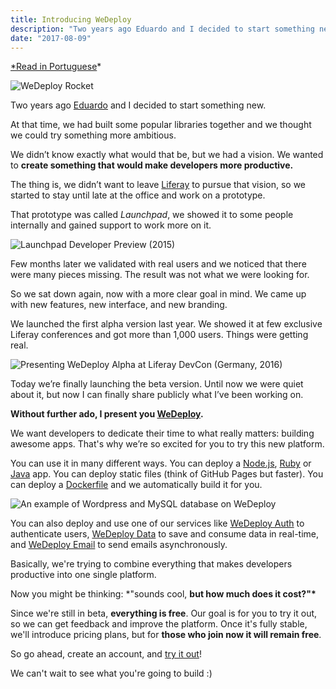 ```yaml
---
title: Introducing WeDeploy
description: "Two years ago Eduardo and I decided to start something new. At that time, we had built some popular libraries together and we thought we could try something more ambitious. We didn’t know exactly what would that be, but we had a vision. We wanted to create something that would make developers more productive."
date: "2017-08-09"
---
```


[\*Read in Portuguese](/apresentando-wedeploy)\*

![WeDeploy Rocket](https://cdn-images-1.medium.com/max/2400/1*W529TFRIga0fGFra4v29kw.jpeg)

Two years ago [Eduardo](https://twitter.com/eduardolundgren) and I decided to start something new.

At that time, we had built some popular libraries together and we thought we could try something more ambitious.

We didn’t know exactly what would that be, but we had a vision. We wanted to **create something that would make developers more productive.**

The thing is, we didn’t want to leave [Liferay](https://www.liferay.com) to pursue that vision, so we started to stay until late at the office and work on a prototype.

That prototype was called _Launchpad_, we showed it to some people internally and gained support to work more on it.

![Launchpad Developer Preview (2015)](https://cdn-images-1.medium.com/max/5760/1*r4tqGjg_7Ub7I4XDdAq1dA.png)

Few months later we validated with real users and we noticed that there were many pieces missing. The result was not what we were looking for.

So we sat down again, now with a more clear goal in mind. We came up with new features, new interface, and new branding.

We launched the first alpha version last year. We showed it at few exclusive Liferay conferences and got more than 1,000 users. Things were getting real.

![Presenting WeDeploy Alpha at Liferay DevCon (Germany, 2016)](https://cdn-images-1.medium.com/max/5760/1*_SKGU-tsAOoRf6Sz8cgUcw.png)

Today we’re finally launching the beta version. Until now we were quiet about it, but now I can finally share publicly what I’ve been working on.

**Without further ado, I present you [WeDeploy](https://wedeploy.com).**

We want developers to dedicate their time to what really matters: building awesome apps. That's why we’re so excited for you to try this new platform.

You can use it in many different ways. You can deploy a [Node.js](https://wedeploy.com/docs/deploy/deploying-nodejs/), [Ruby](https://wedeploy.com/docs/deploy/deploying-ruby/) or [Java](https://wedeploy.com/docs/deploy/deploying-java/) app. You can deploy static files (think of GitHub Pages but faster). You can deploy a [Dockerfile](https://wedeploy.com/docs/deploy/deploying-docker/) and we automatically build it for you.

![An example of Wordpress and MySQL database on WeDeploy](https://cdn-images-1.medium.com/max/2000/1*4DVTd-3dBs7qVClDsVEYfQ.gif)

You can also deploy and use one of our services like [WeDeploy Auth](https://wedeploy.com/docs/auth/getting-started/) to authenticate users, [WeDeploy Data](https://wedeploy.com/docs/data/getting-started/) to save and consume data in real-time, and [WeDeploy Email](https://wedeploy.com/docs/email/getting-started/) to send emails asynchronously.

Basically, we're trying to combine everything that makes developers productive into one single platform.

Now you might be thinking: \*"sounds cool, **but how much does it cost?"\***

Since we're still in beta, **everything is free**. Our goal is for you to try it out, so we can get feedback and improve the platform. Once it's fully stable, we'll introduce pricing plans, but for **those who join now it will remain free**.

So go ahead, create an account, and [try it out](https://console.wedeploy.com)!

We can't wait to see what you're going to build :)
